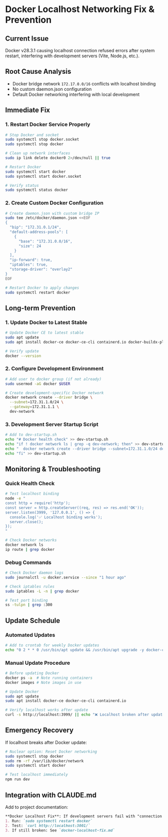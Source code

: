 # Docker Localhost Networking Fix & Prevention

## Current Issue
Docker v28.3.1 causing localhost connection refused errors after system restart, interfering with development servers (Vite, Node.js, etc.).

## Root Cause Analysis
- Docker bridge network `172.17.0.0/16` conflicts with localhost binding
- No custom daemon.json configuration 
- Default Docker networking interfering with local development

## Immediate Fix

### 1. Restart Docker Service Properly
```bash
# Stop Docker and socket
sudo systemctl stop docker.socket
sudo systemctl stop docker

# Clean up network interfaces
sudo ip link delete docker0 2>/dev/null || true

# Restart Docker
sudo systemctl start docker
sudo systemctl start docker.socket

# Verify status
sudo systemctl status docker
```

### 2. Create Custom Docker Configuration
```bash
# Create daemon.json with custom bridge IP
sudo tee /etc/docker/daemon.json <<EOF
{
  "bip": "172.31.0.1/24",
  "default-address-pools": [
    {
      "base": "172.31.0.0/16",
      "size": 24
    }
  ],
  "ip-forward": true,
  "iptables": true,
  "storage-driver": "overlay2"
}
EOF

# Restart Docker to apply changes
sudo systemctl restart docker
```

## Long-term Prevention

### 1. Update Docker to Latest Stable
```bash
# Update Docker CE to latest stable
sudo apt update
sudo apt install docker-ce docker-ce-cli containerd.io docker-buildx-plugin

# Verify update
docker --version
```

### 2. Configure Development Environment
```bash
# Add user to docker group (if not already)
sudo usermod -aG docker $USER

# Create development-specific Docker network
docker network create --driver bridge \
  --subnet=172.31.1.0/24 \
  --gateway=172.31.1.1 \
  dev-network
```

### 3. Development Server Startup Script
```bash
# Add to dev-startup.sh
echo "# Docker health check" >> dev-startup.sh
echo "if ! docker network ls | grep -q dev-network; then" >> dev-startup.sh
echo "  docker network create --driver bridge --subnet=172.31.1.0/24 dev-network" >> dev-startup.sh
echo "fi" >> dev-startup.sh
```

## Monitoring & Troubleshooting

### Quick Health Check
```bash
# Test localhost binding
node -e "
const http = require('http');
const server = http.createServer((req, res) => res.end('OK'));
server.listen(3999, '127.0.0.1', () => {
  console.log('✅ Localhost binding works');
  server.close();
});
"

# Check Docker networks
docker network ls
ip route | grep docker
```

### Debug Commands
```bash
# Check Docker daemon logs
sudo journalctl -u docker.service --since "1 hour ago"

# Check iptables rules
sudo iptables -L -n | grep docker

# Test port binding
ss -tulpn | grep :300
```

## Update Schedule

### Automated Updates
```bash
# Add to crontab for weekly Docker updates
echo "0 2 * * 0 /usr/bin/apt update && /usr/bin/apt upgrade -y docker-ce docker-ce-cli" | sudo crontab -
```

### Manual Update Procedure
```bash
# Before updating Docker
docker ps -a  # Note running containers
docker images # Note images in use

# Update Docker
sudo apt update
sudo apt install docker-ce docker-ce-cli containerd.io

# Verify localhost works after update
curl -s http://localhost:3999/ || echo "❌ Localhost broken after update"
```

## Emergency Recovery

If localhost breaks after Docker update:
```bash
# Nuclear option: Reset Docker networking
sudo systemctl stop docker
sudo rm -rf /var/lib/docker/network
sudo systemctl start docker

# Test localhost immediately
npm run dev
```

## Integration with CLAUDE.md

Add to project documentation:
```markdown
**Docker Localhost Fix**: If development servers fail with "connection refused":
1. Run: `sudo systemctl restart docker`
2. Test: `curl http://localhost:3001/`
3. If still broken: See `docker-localhost-fix.md`
```
